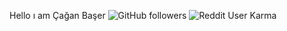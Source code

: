 Hello ı am Çağan Başer
![GitHub followers](https://img.shields.io/github/followers/Mayfamamut?color=%230fbcf9&label=Github&logo=Github&style=for-the-badge) ![Reddit User Karma](https://img.shields.io/reddit/user-karma/combined/mAyfamamut06?logo=Reddit&style=social)
